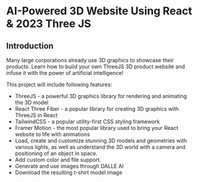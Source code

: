 # AI-Powered 3D Website Using React & 2023 Three JS

## Introduction

Many large corporations already use 3D graphics to showcase their products. Learn how to build your own ThreeJS 3D product website and infuse it with the power of artificial intelligence!

This project will include following features:

- ThreeJS - a powerful 3D graphics library for rendering and animating the 3D model
- React Three Fiber - a popular library for creating 3D graphics with ThreeJS in React
- TailwindCSS - a popular utility-first CSS styling framework
- Framer Motion - the most popular library used to bring your React website to life with animations
- Load, create and customize stunning 3D models and geometries with various lights, as well as understand the 3D world with a camera and positioning of an object in space.
- Add custom color and file support.
- Generate and use images through DALLE AI
- Download the resulting t-shirt model image
